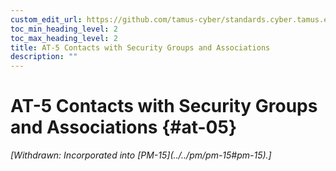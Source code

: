 ```yaml
---
custom_edit_url: https://github.com/tamus-cyber/standards.cyber.tamus.edu/tree/main/static/content/tamus.edu/TAMUS_profile.xml
toc_min_heading_level: 2
toc_max_heading_level: 2
title: AT-5 Contacts with Security Groups and Associations
description: ""
---
```


# AT-5 Contacts with Security Groups and Associations {#at-05}

<prop xmlns="http://csrc.nist.gov/ns/oscal/1.0" name="status" value="withdrawn">
            <em>[Withdrawn: Incorporated into [PM-15](../../pm/pm-15#pm-15).]</em>
         </prop>
         


